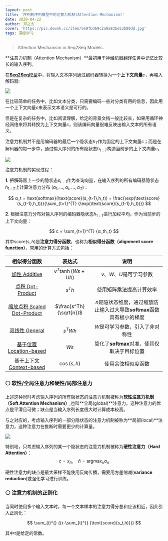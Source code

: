 ```yaml
---
layout: post
title: '序列到序列模型中的注意力机制(Attention Mechanism)'
date: 2020-04-22
author: 郑之杰
cover: 'https://pic.downk.cc/item/5e9fbd69c2a9a83be53b80dd.jpg'
tags: 深度学习
---
```


> Attention Mechanism in Seq2Seq Models.

**注意力机制（Attention Mechanism）**最初用于[神经机器翻译](https://arxiv.org/abs/1409.0473)任务中记忆比较长的输入序列。

在[**Seq2Seq**模型](https://0809zheng.github.io/2020/04/21/sequence-2-sequence.html)中，将输入文本序列通过编码器转换为一个**上下文向量**$c$，再喂入解码器:

![](https://pic.downk.cc/item/5e9ed899c2a9a83be5966fe5.jpg)

在比较简单的任务中，比如文本分类，只需要编码一些对分类有用的信息，因此用一个上下文向量$c$来表示文本语义是可行的。

但是在复杂的任务中，比如阅读理解，给定的背景文档一般比较长，如果用循环神经网络来将其转换为上下文向量$c$，则该编码向量很难反映出输入文本的所有语义。

注意力机制并不是用编码器的最后一个隐状态$h_T$作为固定的上下文向量$c$；而是在解码器的每一步中，通过输入序列的所有隐状态$h_{1:T}$构造当前步的上下文向量$c$。

![](https://pic.imgdb.cn/item/63b5886fbe43e0d30e75c044.jpg)

注意力机制的实现过程：

**1**. 把解码器上一步的隐状态$s_{t-1}$作为查询向量，在输入序列的所有编码器隐状态$h_{1:T}$上计算注意力分布 $(α_1,...,α_t,...,α_T)$：

$$ α_t = \text{softmax}(\text{score}(s_{t-1},h_t)) = \frac{\exp(\text{score}(s_{t-1},h_t))}{\sum_{t=1}^{T} {\exp(\text{score}(s_{t-1},h_t))}} $$

**2**. 根据注意力分布对输入序列的编码器隐状态$h_{1:T}$进行加权平均，作为当前步的上下文向量：

$$ c = \sum_{t=1}^{T} {α_th_t} $$

其中$\text{score}(s,h)$是**注意力得分函数**，也称为**相似得分函数（alignment score function）**，常用的计算方式包括：


| 相似得分函数 | 表达式 |  说明 |
| :---: | :---:  | :---:  |
| [加性 Additive](https://arxiv.org/abs/1409.0473)  | $v^T \tanh(Ws+Uh)$ | $v$、$W$、$U$是可学习参数 |
| [点积 Dot-Product](https://arxiv.org/abs/1508.04025)  | $s^Th$ | 使用矩阵乘法提高计算效率 |
| [缩放点积 Scaled Dot-Product](https://proceedings.neurips.cc/paper/2017/file/3f5ee243547dee91fbd053c1c4a845aa-Paper.pdf)  | $\frac{s^Th}{\sqrt{n}}$ | $n$是隐状态维度，通过缩放防止输入过大导致**softmax**函数具有极小的梯度 |
| [双线性 General](https://arxiv.org/abs/1508.04025)  | $s^TWh$ | $W$是可学习参数，引入了非对称性 |
| [基于位置 Location-based](https://arxiv.org/abs/1508.04025)  | $Ws$ | 简化了**softmax**对准，使其仅取决于目标位置 |
| [基于上下文 Context-based](https://arxiv.org/abs/1410.5401)  | $\cos (s,h)$ | 使用余弦相似度函数 |

### ⚪ 软性/全局注意力和硬性/局部注意力

上述这种同时考虑输入序列的所有隐状态的注意力机制被称为**软性注意力机制（Soft Attention Mechanism）**,也叫**全局(global)**注意力。这种注意力的优点是平滑且可微；缺点是当输入序列长度很大时计算成本较高。

与之对应的，考虑输入序列的一部分隐状态的注意力机制被称为**局部(local)**注意力，这种注意力在推断时需要更少的计算量。

![](https://pic.imgdb.cn/item/63b6b536be43e0d30e311774.jpg)

特别地，只考虑输入序列的某一个隐状态的注意力机制被称为**硬性注意力（Hard Attention）**：
$$ c = x_{\hat{n}}, \quad \hat{n} = \mathop{\arg\max}_{n}α_n $$

硬性注意力的缺点是最大采样不能使用反向传播，需要用方差缩减(**variance reduction**)或强化学习进行训练。

### ⚪ 注意力机制的正则化

当同时使用多个输入文本时，每一个文本样本的注意力得分总和应该相近，因此引入正则化：

$$ \sum_{i}^{} {(τ-\sum_{t}^{} {\text{score}(s_t,h)})} $$

其中$τ$是给定的常数。
